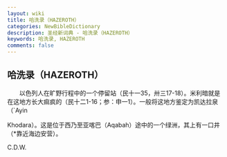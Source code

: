 ```yaml
---
layout: wiki
title: 哈洗录（HAZEROTH）
categories: NewBibleDictionary
description: 圣经新词典 - 哈洗录（HAZEROTH）
keywords: 哈洗录, HAZEROTH
comments: false
---
```


## 哈洗录（HAZEROTH）

　　以色列人在旷野行程中的一个停留站（民十一35，卅三17-18）。米利暗就是在这地方长大痲疯的（民十二1-16；参：申一1）。一般将这地方鉴定为凯达拉泉（`Ayin

Khodara）。这是位于西乃至亚喀巴（Aqabah）途中的一个绿洲，其上有一口井（*靠近海边安营）。

C.D.W.








